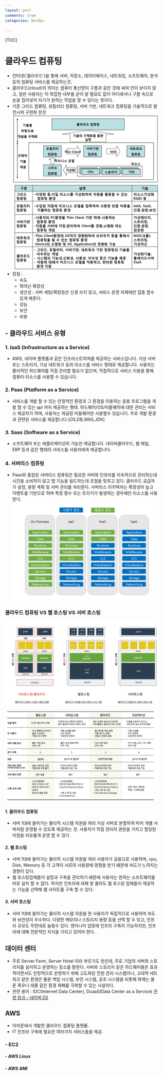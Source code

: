 ```yaml
---
layout: post
comments: true
categories: DevOps

---
```


[TOC]



# 클라우드 컴퓨팅

- 인터넷('클라우드')을 통해 서버, 저장소, 데이터베이스, 네트워킹, 소프트웨어, 분석 등의 컴퓨팅 서비스를 제공하는것.
- 클라우드(cloud)의 의미는 컴퓨터 통신망이 구름과 같은 것에 싸여 안이 보이지 않고, 일반 사용자는 이 복잡한 내부를 굳이 알 필요도 없이 어디에서나 구름 속으로 손을 집어넣어 자기가 원하는 작업을 할 수 있다는 뜻이다.
- 기존 그리드 컴퓨팅, 유틸리티 컴퓨팅, 서버 기반, 네트워크 컴퓨팅을 기술적으로 발전시켜 구현화 한것
  ![computing](./../../assets/computing.gif)![computing2](./../../assets/computing2.gif)
- 장점 :
  - 속도
  - 뛰어난 확장성
  - 생산성 : 서버 세팅/확장등은 신경 쓰지 않고, 서비스 운영 자체에만 집중 할수 있게 해준다.
  - 성능
  - 보안
  - 비용

## -  클라우드 서비스 유형

### 1. IaaS (Infrastructure as a Service)

- AWS, 네이버 플랫폼과 같은 인프라스트럭쳐를 제공하는 서비스입니다. 가상 서버 또는 스토리지, 가상 네트워크 등의 리소스를 서비스 형태로 제공합니다. 사용자는 물리적인 하드웨어를 직접 관리할 필요가 없으며, 직접적으로 서비스 이용을 통해 컴퓨터 리소스를 사용할 수 있습니다.

### 2. Paas (Platform as a Service)

- 서비스를 개발 할 수 있는 안정적인 환경과 그 환경을 이용하는 응용 프로그램을 개발 할 수 있는 api 까지 제공하는 형태.  하드웨어/OS/미들웨어에 대한 관리는 서비스 제공자가 하며, 사용자는 제공된 미들웨어만 사용할수 있습니다. 주로 개발 환경과 관련된 서비스를 제공합니다.(OS,DB,WAS,JDK)

### 3. Saas (Software as a Service)

- 소프트웨어 또는 애플리케이션의 기능만 제공합니다. 네이버클라우드, 웹 메일, ERP 등과 같은 형태의 서비스를 사용자에게 제공합니다.

### 4. 서버리스 컴퓨팅

- Paas와 중첩된 서버리스 컴퓨팅은 필요한 서버와 인프라를 지속적으로 관리하는데 시간을 소비하지 않고 앱 기능을 빌드하는데 초점을 맞추고 있다. 클라우드 공급자가 설정, 용량 계획 및 서버 관리를 처리한다. 서버리스 아키텍처는 확장성이 높고 이벤트를 기반으로 하며 특정 함수 또는 트리거가 발생하는 경우에만 리소스를 사용한다.
  ![cloudService](./../../assets/cloudService.PNG)



### 클라우드 컴퓨팅 VS 웹 호스팅 VS 서버 호스팅

![](./../../assets/cloud_hosting.PNG)

![](./../../assets/hosting_ver.PNG)

#### 1. 클라우드 컴퓨팅

- 서버 1대에 들어가는 물리적 시스템 자원을 여러 가상 서버로 분할하여 마치 개별 서버처럼 운영될 수 있도록 제공하는 것. 사용자가 직접 관리자 권한을 가지고 할당된 자원을 자유롭게 운영 할 수 있다. 

#### 2. 웹 호스팅

- 서버 1대에 들어가는 물리적 시스템 자원을 여러 사용자가 공용으로 사용하며, cpu, Disk, Memory 등 각 고객이 서로의 사용량에 영향을 받기 떄문에 속도가 느려지는 경향이 있다.
- 웹 호스팅업체들이 설정과 구축을 관리하기 떄문에 사용자는 원하는 소프트웨어를 따로 설치 할 수 없다.  하지만 인프라에 대해 잘 몰라도 웹 호스팅 업체들이 제공하는 기능을 선택해 웹 사이트를 구축 할 수 있다. 

#### 3. 서버 호스팅

- 서버 1대에 들어가는 물리적 시스템 자원을 한 사용자가 독립적으로 사용하여 속도와 보안성이 우수하다. 다양한 메모리나 스토리지 용량 등을 선택 할 수 있고, 인프라 규모도 무한대로 늘릴수 있다. 엔지니어 입맞에 인프라 구축이 가능하지만, 인프라에 대해 전문적인 지식을 가지고 있어야 한다.



## 데이터 센터

- 주로 Server Farm, Server Hotel 이라 부르기도 한은데, 주로 기업의 서버와 스토리지를 설치하고 운영하는 장소를 말한다. 서버와 스토리지 같은 하드웨어들은 효과적이면서도 안정적으로 운영하기 위해 고도화된 전원 관리 시스템이나, 고대역 네트워크 같은 환경은 물론 백업 시스템, 보안 시스템, 공조 시스템을 비롯해 화재는 물론 폭우나 태풍 같은 환경 재해를 극복할 수 있는 시설이다.
- 관련 용어 : IDC(Internet Data Center), DcaaS(Data Center as a Service)
  [관련 링크 - 네이버 D2](https://d2.naver.com/helloworld/176039)

## AWS

- 아마존에서 개발한 클라우드 컴퓨팅 플랫폼.
- IT 인프라 구축에 필요한 여러가지 서비스들을 제공.

### -  EC2

##### - AWS Linux

##### - AWS AMI
